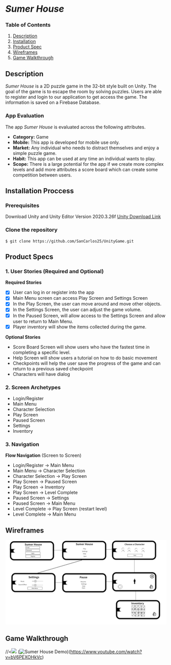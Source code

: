 # *Sumer House*

### Table of Contents
1. [Description](#Description)
2. [Installation](#Installation-Proccess) 
3. [Product Spec](#Product-Specs)
4. [Wireframes](#Wireframes)
5. [Game Walkthrough](#Game-Walkthrough)
  

## Description 

*Sumer House* is a 2D puzzle game in the 32-bit style built on Unity. The goal of the game is to escape the room by solving puzzles. Users are able to register and login to our application to get access the game. The information is saved on a Firebase Database. 


### App Evaluation
The app *Sumer House* is evaluated across the following attributes.

- **Category:** Game
- **Mobile:** This app is developed for mobile use only. 
- **Market:** Any individual who needs to distract themselves and enjoy a simple puzzle game. 
- **Habit:** This app can be used at any time an individual wants to play. 
- **Scope:** There is a large potential for the app if we create more complex levels and add more attributes a score board which can create some competition between users. 

## Installation Proccess 

### Prerequisites 
Download Unity and Unity Editor Version 2020.3.26f [Unity Download Link](https://unity3d.com/get-unity/download/archive)

### Clone the repository
~~~
$ git clone https://github.com/SanCarlos25/UnityGame.git
~~~

## Product Specs 

### 1. User Stories (Required and Optional)
**Required Stories**
- [x]  User can log in or register into the app 
- [x]  Main Menu screen can access Play Screen and Settings Screen 
- [x]  In the Play Screen, the user can move around and move other objects.
- [x]  In the Settings Screen, the user can adjust the game volume. 
- [x]  In the Paused Screen, will allow access to the Settings Screen and allow user to return to Main Menu.  
- [x]  Player inventory will show the items collected during the game. 
 
**Optional Stories**

* Score Board Screen will show users who have the fastest time in completing a specific level.
* Help Screen will show users a tutorial on how to do basic movement 
* Checkpoints will help the user save the progress of the game and can return to a previous saved checkpoint 
* Characters will have dialog 

### 2. Screen Archetypes
* Login/Register 
* Main Menu
* Character Selection 
* Play Screen 
* Paused Screen 
* Settings 
* Inventory 

### 3. Navigation
**Flow Navigation** (Screen to Screen) 

* Login/Register -> Main Menu
* Main Menu -> Character Selection 
* Character Selection -> Play Screen 
* Play Screen -> Paused Screen 
* Play Screen -> Inventory 
* Play Screen -> Level Complete
* Paused Screen -> Settings
* Paused Screen -> Main Menu 
* Level Complete -> Play Screen (restart level)
* Level Complete -> Main Menu

## Wireframes 
<img src="SumerHouseWireframes.png" width=600>

## Game Walkthrough
//<<img src= "SumerHouseWalkthrough.gif" >
(![Sumer House Demo](https://user-images.githubusercontent.com/94029910/196024302-aedd29a6-e5e3-45e0-9593-b4654b61e748.PNG))(https://www.youtube.com/watch?v=bV6PEXOHkVc)






